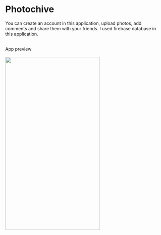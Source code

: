 # Photochive

You can create an account in this application, upload photos, add comments and share them with your friends. I used firebase database in this application.
<br>
<br>

App preview
<br>
<br>
<img src="/photochive.gif" width="300" height="550"/>